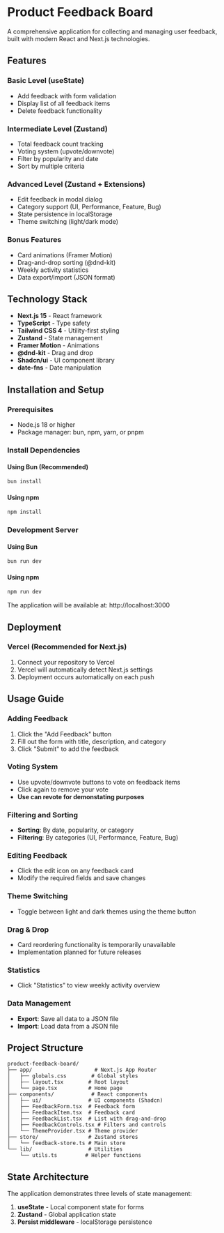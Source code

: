 # Product Feedback Board

A comprehensive application for collecting and managing user feedback, built with modern React and Next.js technologies.

## Features

### Basic Level (useState)
- Add feedback with form validation
- Display list of all feedback items
- Delete feedback functionality

### Intermediate Level (Zustand)
- Total feedback count tracking
- Voting system (upvote/downvote)
- Filter by popularity and date
- Sort by multiple criteria

### Advanced Level (Zustand + Extensions)
- Edit feedback in modal dialog
- Category support (UI, Performance, Feature, Bug)
- State persistence in localStorage
- Theme switching (light/dark mode)

### Bonus Features
- Card animations (Framer Motion)
- Drag-and-drop sorting (@dnd-kit)
- Weekly activity statistics
- Data export/import (JSON format)

## Technology Stack

- **Next.js 15** - React framework
- **TypeScript** - Type safety
- **Tailwind CSS 4** - Utility-first styling
- **Zustand** - State management
- **Framer Motion** - Animations
- **@dnd-kit** - Drag and drop
- **Shadcn/ui** - UI component library
- **date-fns** - Date manipulation

## Installation and Setup

### Prerequisites
- Node.js 18 or higher
- Package manager: bun, npm, yarn, or pnpm

### Install Dependencies

#### Using Bun (Recommended)
```bash
bun install
```

#### Using npm
```bash
npm install
```

### Development Server

#### Using Bun
```bash
bun run dev
```

#### Using npm
```bash
npm run dev
```

The application will be available at: http://localhost:3000

## Deployment

### Vercel (Recommended for Next.js)
1. Connect your repository to Vercel
2. Vercel will automatically detect Next.js settings
3. Deployment occurs automatically on each push

## Usage Guide

### Adding Feedback
1. Click the "Add Feedback" button
2. Fill out the form with title, description, and category
3. Click "Submit" to add the feedback

### Voting System
- Use upvote/downvote buttons to vote on feedback items
- Click again to remove your vote
- **Use can revote for demonstating purposes**

### Filtering and Sorting
- **Sorting**: By date, popularity, or category
- **Filtering**: By categories (UI, Performance, Feature, Bug)

### Editing Feedback
- Click the edit icon on any feedback card
- Modify the required fields and save changes

### Theme Switching
- Toggle between light and dark themes using the theme button

### Drag & Drop
- Card reordering functionality is temporarily unavailable
- Implementation planned for future releases

### Statistics
- Click "Statistics" to view weekly activity overview

### Data Management
- **Export**: Save all data to a JSON file
- **Import**: Load data from a JSON file

## Project Structure

```
product-feedback-board/
├── app/                    # Next.js App Router
│   ├── globals.css        # Global styles
│   ├── layout.tsx        # Root layout
│   └── page.tsx          # Home page
├── components/            # React components
│   ├── ui/               # UI components (Shadcn)
│   ├── FeedbackForm.tsx  # Feedback form
│   ├── FeedbackItem.tsx  # Feedback card
│   ├── FeedbackList.tsx  # List with drag-and-drop
│   ├── FeedbackControls.tsx # Filters and controls
│   └── ThemeProvider.tsx # Theme provider
├── store/                # Zustand stores
│   └── feedback-store.ts # Main store
└── lib/                  # Utilities
    └── utils.ts         # Helper functions
```

## State Architecture

The application demonstrates three levels of state management:

1. **useState** - Local component state for forms
2. **Zustand** - Global application state
3. **Persist middleware** - localStorage persistence